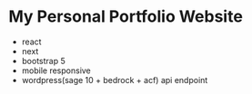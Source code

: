 # My Personal Portfolio Website
- react
- next
- bootstrap 5
- mobile responsive
- wordpress(sage 10 + bedrock + acf) api endpoint

